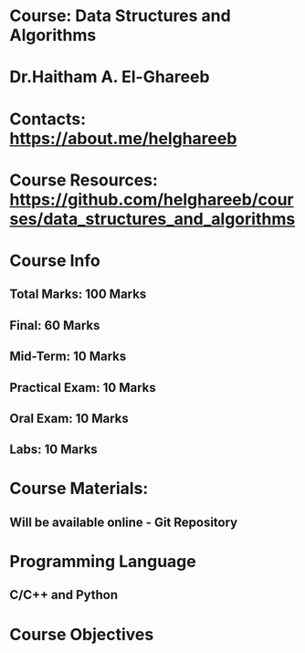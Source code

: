 # Course: Data Structures and Algorithms
# Dr.Haitham A. El-Ghareeb
# Contacts: https://about.me/helghareeb
# Course Resources: https://github.com/helghareeb/courses/data_structures_and_algorithms

# Course Info
## Total Marks: 100 Marks
## Final: 60 Marks
## Mid-Term: 10 Marks
## Practical Exam: 10 Marks
## Oral Exam: 10 Marks
## Labs: 10 Marks

# Course Materials:
## Will be available online - Git Repository

# Programming Language
## C/C++ and Python

# Course Objectives
